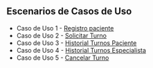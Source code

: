 ## Escenarios de Casos de Uso

* Caso de Uso 1 - [Registro paciente](https://docs.google.com/spreadsheets/d/14RQ9Zl-nh8kN5f94VPZwIdC9miSWziCv/edit?gid=1112512316#gid=1112512316)  
* Caso de Uso 2 - [Solicitar Turno](https://docs.google.com/spreadsheets/d/14RQ9Zl-nh8kN5f94VPZwIdC9miSWziCv/edit?gid=1069444746#gid=1069444746)    
* Caso de Uso 3 - [Historial Turnos Paciente](https://docs.google.com/spreadsheets/d/14RQ9Zl-nh8kN5f94VPZwIdC9miSWziCv/edit?gid=1880662703#gid=1880662703)     
* Caso de Uso 4 - [Historial Turnos Especialista](https://docs.google.com/spreadsheets/d/14RQ9Zl-nh8kN5f94VPZwIdC9miSWziCv/edit?gid=709238774#gid=709238774)      
* Caso de Uso 5 - [Cancelar Turno](https://docs.google.com/spreadsheets/d/14RQ9Zl-nh8kN5f94VPZwIdC9miSWziCv/edit?gid=820161079#gid=820161079)  
  
